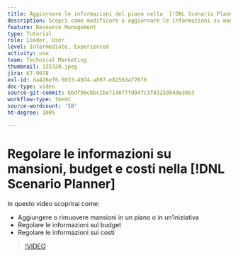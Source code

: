 ```yaml
---
title: Aggiornare le informazioni del piano nella  [!DNL Scenario Planner]
description: Scopri come modificare o aggiornare le informazioni su mansioni, budget o costi dopo la creazione di un piano o un’iniziativa nella  [!DNL Scenario Planner].
feature: Resource Management
type: Tutorial
role: Leader, User
level: Intermediate, Experienced
activity: use
team: Technical Marketing
thumbnail: 335320.jpeg
jira: KT-9078
exl-id: da426ef6-5033-4974-a897-e82563a776f6
doc-type: video
source-git-commit: bbdf99c6bc1be714077fd94fc3f8325394de36b3
workflow-type: tm+mt
source-wordcount: '58'
ht-degree: 100%

---
```


# Regolare le informazioni su mansioni, budget e costi nella [!DNL Scenario Planner]

In questo video scoprirai come:

* Aggiungere o rimuovere mansioni in un piano o in un’iniziativa
* Regolare le informazioni sul budget
* Regolare le informazioni sui costi

>[!VIDEO](https://video.tv.adobe.com/v/335320/?quality=12&learn=on&enablevpops=1)
